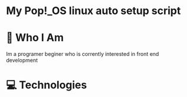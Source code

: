 # My Pop!\_OS linux auto setup script

# :pencil: Who I Am

<div>
    Im a programer beginer who is corrently interested in front end development
</div>

# :computer: Technologies
